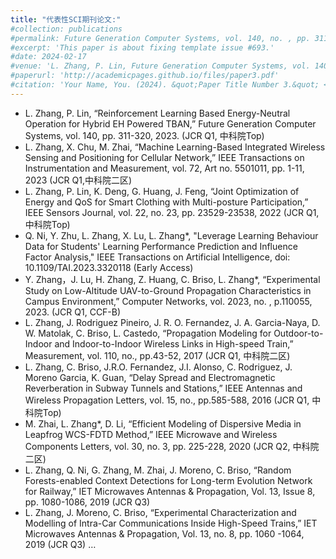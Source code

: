 ```yaml
---
title: "代表性SCI期刊论文:"
#collection: publications
#permalink: Future Generation Computer Systems, vol. 140, no. , pp. 311-320, 2023. (JCR Q1)
#excerpt: 'This paper is about fixing template issue #693.'
#date: 2024-02-17
#venue: 'L. Zhang, P. Lin, Future Generation Computer Systems, vol. 140, no. , pp. 311-320, 2023. (JCR Q1)'
#paperurl: 'http://academicpages.github.io/files/paper3.pdf'
#citation: 'Your Name, You. (2024). &quot;Paper Title Number 3.&quot; <i>GitHub Journal of Bugs</i>. 1(3).'
---
```

* L. Zhang, P. Lin, “Reinforcement Learning Based Energy-Neutral Operation for Hybrid EH Powered TBAN,” Future Generation Computer Systems, vol. 140, pp. 311-320, 2023. (JCR Q1, 中科院Top)
* L. Zhang, X. Chu, M. Zhai, “Machine Learning-Based Integrated Wireless Sensing and Positioning for Cellular Network,” IEEE Transactions on Instrumentation and Measurement, vol. 72, Art no. 5501011, pp. 1-11, 2023 (JCR Q1,中科院二区)
* L. Zhang, P. Lin, K. Deng, G. Huang, J. Feng, “Joint Optimization of Energy and QoS for Smart Clothing with Multi-posture Participation,” IEEE Sensors Journal, vol. 22, no. 23, pp. 23529-23538, 2022 (JCR Q1, 中科院Top)
* Q. Ni, Y. Zhu, L. Zhang, X. Lu, L. Zhang*, "Leverage Learning Behaviour Data for Students' Learning Performance Prediction and Influence Factor Analysis," IEEE Transactions on Artificial Intelligence, doi: 10.1109/TAI.2023.3320118 (Early Access)
* Y. Zhang，J. Lu, H. Zhang, Z. Huang, C. Briso, L. Zhang*, “Experimental Study on Low-Altitude UAV-to-Ground Propagation Characteristics in Campus Environment,” Computer Networks, vol. 2023, no. , p.110055, 2023. (JCR Q1, CCF-B)
* L. Zhang, J. Rodriguez Pineiro, J. R. O. Fernandez, J. A. Garcia-Naya, D. W. Matolak, C. Briso, L. Castedo, “Propagation Modeling for Outdoor-to-Indoor and Indoor-to-Indoor Wireless Links in High-speed Train,” Measurement, vol. 110, no., pp.43-52, 2017 (JCR Q1, 中科院二区)
* L. Zhang, C. Briso, J.R.O. Fernandez, J.I. Alonso, C. Rodriguez, J. Moreno Garcia, K. Guan, “Delay Spread and Electromagnetic Reverberation in Subway Tunnels and Stations,” IEEE Antennas and Wireless Propagation Letters, vol. 15, no., pp.585-588, 2016 (JCR Q1, 中科院Top)
* M. Zhai, L. Zhang*, D. Li, “Efficient Modeling of Dispersive Media in Leapfrog WCS-FDTD Method,” IEEE Microwave and Wireless Components Letters, vol. 30, no. 3, pp. 225-228, 2020 (JCR Q2, 中科院二区)
*  L. Zhang, Q. Ni, G. Zhang, M. Zhai, J. Moreno, C. Briso, “Random Forests-enabled Context Detections for Long-term Evolution Network for Railway,” IET Microwaves Antennas & Propagation, Vol. 13, Issue 8, pp. 1080-1086, 2019 (JCR Q3)
*  L. Zhang, J. Moreno, C. Briso, “Experimental Characterization and Modelling of Intra-Car Communications Inside High-Speed Trains,” IET Microwaves Antennas & Propagation, Vol. 13, no. 8, pp. 1060 -1064, 2019 (JCR Q3)
… 
